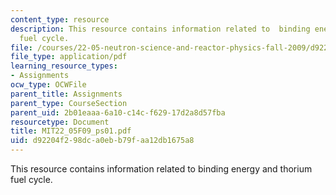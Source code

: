 ```yaml
---
content_type: resource
description: This resource contains information related to  binding energy and thorium
  fuel cycle.
file: /courses/22-05-neutron-science-and-reactor-physics-fall-2009/d92204f298dca0ebb79faa12db1675a8_MIT22_05F09_ps01.pdf
file_type: application/pdf
learning_resource_types:
- Assignments
ocw_type: OCWFile
parent_title: Assignments
parent_type: CourseSection
parent_uid: 2b01eaaa-6a10-c14c-f629-17d2a8d57fba
resourcetype: Document
title: MIT22_05F09_ps01.pdf
uid: d92204f2-98dc-a0eb-b79f-aa12db1675a8
---
```

This resource contains information related to  binding energy and thorium fuel cycle.

